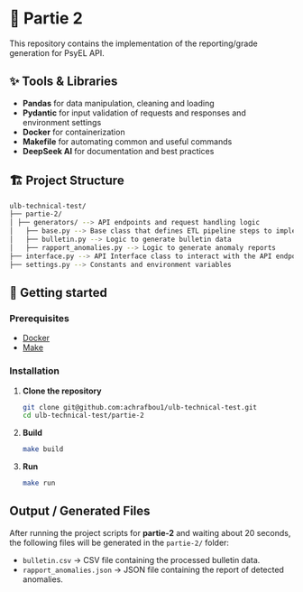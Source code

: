 # 🚀 Partie 2

This repository contains the implementation of the reporting/grade generation for PsyEL API.
## ✨ Tools & Libraries

- **Pandas** for data manipulation, cleaning and loading
- **Pydantic** for input validation of requests and responses and environment settings
- **Docker** for containerization
- **Makefile** for automating common and useful commands
- **DeepSeek AI** for documentation and best practices

## 🏗️ Project Structure

```bash
ulb-technical-test/
├── partie-2/
│ ├── generators/ --> API endpoints and request handling logic
│   ├── base.py --> Base class that defines ETL pipeline steps to implement
│   ├── bulletin.py --> Logic to generate bulletin data
│   ├── rapport_anomalies.py --> Logic to generate anomaly reports
├── interface.py --> API Interface class to interact with the API endpoints 
├── settings.py --> Constants and environment variables
```
## 🚀 Getting started

### Prerequisites

- [Docker](https://docs.docker.com/get-docker/)
- [Make](https://www.gnu.org/software/make/)

### Installation

1. **Clone the repository**
   ```bash
   git clone git@github.com:achrafbou1/ulb-technical-test.git
   cd ulb-technical-test/partie-2
   ```
2. **Build**
    ```bash
   make build
   ```
3. **Run**
    ```bash
   make run
   ```
   
## Output / Generated Files

After running the project scripts for **partie-2** and waiting about 20 seconds, the following files will be generated in the `partie-2/` folder:

- `bulletin.csv` → CSV file containing the processed bulletin data.
- `rapport_anomalies.json` → JSON file containing the report of detected anomalies.
